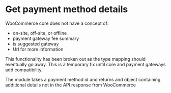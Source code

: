 Get payment method details
==========

WooCommerce core does not have a concept of:

- on-site, off-site, or offline
- payment gateway fee summary
- is suggested gateway
- Url for more information

This functionality has been broken out as the type mapping should eventually go
away. This is a temporary fix until core and payment gateways add compatibility.

The module takes a payment method id and returns and object containing
additional details not in the API response from WooCommerce
